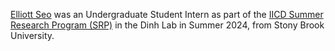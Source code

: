 <a href="https://www.linkedin.com/in/elliott-seo/">Elliott Seo</a> was an Undergraduate Student Intern as part of the <a href="https://cancerdynamics.columbia.edu/summer-research-internship">IICD Summer Research Program (SRP)</a> in the Dinh Lab in Summer 2024, from Stony Brook University.
